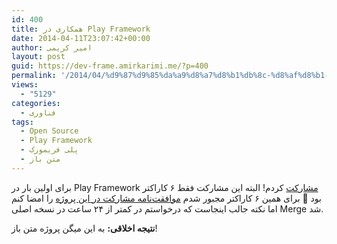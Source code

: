 ```yaml
---
id: 400
title: همکاری در Play Framework
date: 2014-04-11T23:07:42+00:00
author: امیر کریمی
layout: post
guid: https://dev-frame.amirkarimi.me/?p=400
permalink: '/2014/04/%d9%87%d9%85%da%a9%d8%a7%d8%b1%db%8c-%d8%af%d8%b1-play-framework/'
views:
  - "5129"
categories:
  - فناوری
tags:
  - Open Source
  - Play Framework
  - پلی فریمورک
  - متن باز
---
```

برای اولین بار در Play Framework <a href="https://github.com/playframework/playframework/pull/2642" target="_blank">مشارکت</a> کردم! البته این مشارکت فقط ۶ کاراکتر بود 🙂 برای همین ۶ کاراکتر مجبور شدم <a href="http://www.typesafe.com/contribute/cla" target="_blank">موافقت‌نامه مشارکت در این پروژه</a> را امضا کنم اما نکته جالب اینجاست که درخواستم در کمتر از ۲۴ ساعت در نسخه اصلی Merge شد.

**نتیجه اخلاقی:** به این میگن پروژه متن باز!